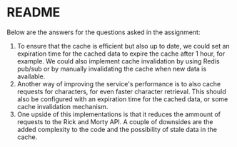 # README

Below are the answers for the questions asked in the assignment:

1. To ensure that the cache is efficient but also up to date, we could set an expiration time for the cached data to expire the cache after 1 hour, for example. We could also implement cache invalidation by using Redis pub/sub or by manually invalidating the cache when new data is available.
2. Another way of improving the service's performance is to also cache requests for characters, for even faster character retrieval. This should also be configured with an expiration time for the cached data, or some cache invalidation mechanism.
3. One upside of this implementations is that it reduces the ammount of requests to the Rick and Morty API. A couple of downsides are the added complexity to the code and the possibility of stale data in the cache.
